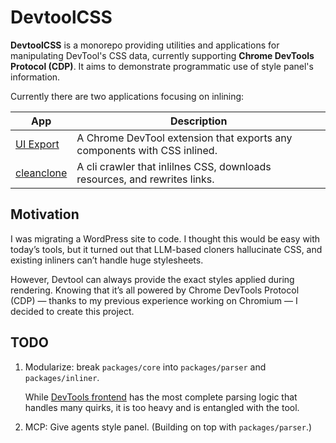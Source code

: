 # DevtoolCSS

**DevtoolCSS** is a monorepo providing utilities and applications for manipulating DevTool's CSS data, currently supporting **Chrome DevTools Protocol (CDP)**. It aims to demonstrate programmatic use of style panel's information.

Currently there are two applications focusing on inlining:

| App                                  | Description                                                               |
| ------------------------------------ | ------------------------------------------------------------------------- |
| [UI Export](./packages/uiexport/)    | A Chrome DevTool extension that exports any components with CSS inlined.  |
| [cleanclone](./packages/cleanclone/) | A cli crawler that inlilnes CSS, downloads resources, and rewrites links. |

## Motivation

I was migrating a WordPress site to code. I thought this would be easy with today’s tools, but it turned out that LLM-based cloners hallucinate CSS, and existing inliners can’t handle huge stylesheets.

However, Devtool can always provide the exact styles applied during rendering. Knowing that it’s all powered by Chrome DevTools Protocol (CDP) — thanks to my previous experience working on Chromium — I decided to create this project.

## TODO

1. Modularize: break `packages/core` into `packages/parser` and `packages/inliner`.

   While [DevTools frontend](https://github.com/ChromeDevTools/devtools-frontend) has the most complete parsing logic that handles many quirks, it is too heavy and is entangled with the tool.

2. MCP: Give agents style panel. (Building on top with `packages/parser`.)
